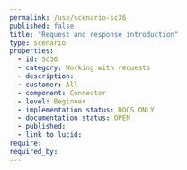 ```yaml
---
permalink: /use/scenario-sc36
published: false
title: "Request and response introduction"
type: scenario
properties:
  - id: SC36
  - category: Working with requests
  - description: 
  - customer: All
  - component: Connector
  - level: Beginner
  - implementation status: DOCS ONLY
  - documentation status: OPEN
  - published: 
  - link to lucid: 
require:
required_by:
---
```


